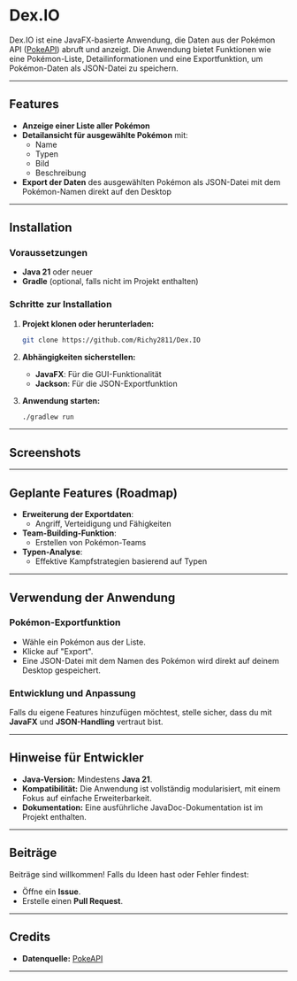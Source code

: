 # Dex.IO

Dex.IO ist eine JavaFX-basierte Anwendung, die Daten aus der Pokémon API ([PokeAPI](https://pokeapi.co/)) abruft und anzeigt. Die Anwendung bietet Funktionen wie eine Pokémon-Liste, Detailinformationen und eine Exportfunktion, um Pokémon-Daten als JSON-Datei zu speichern.

---

## Features
- **Anzeige einer Liste aller Pokémon**
- **Detailansicht für ausgewählte Pokémon** mit:
  - Name
  - Typen
  - Bild
  - Beschreibung
- **Export der Daten** des ausgewählten Pokémon als JSON-Datei mit dem Pokémon-Namen direkt auf den Desktop

---

## Installation

### Voraussetzungen
- **Java 21** oder neuer
- **Gradle** (optional, falls nicht im Projekt enthalten)

### Schritte zur Installation
1. **Projekt klonen oder herunterladen:**
    ```bash
    git clone https://github.com/Richy2811/Dex.IO
    ```

2. **Abhängigkeiten sicherstellen:**
    - **JavaFX**: Für die GUI-Funktionalität
    - **Jackson**: Für die JSON-Exportfunktion

3. **Anwendung starten:**
    ```bash
    ./gradlew run
    ```

---

## Screenshots

---

## Geplante Features (Roadmap)
- **Erweiterung der Exportdaten**:
  - Angriff, Verteidigung und Fähigkeiten
- **Team-Building-Funktion**:
  - Erstellen von Pokémon-Teams
- **Typen-Analyse**:
  - Effektive Kampfstrategien basierend auf Typen

---

## Verwendung der Anwendung
### Pokémon-Exportfunktion
- Wähle ein Pokémon aus der Liste.
- Klicke auf "Export".
- Eine JSON-Datei mit dem Namen des Pokémon wird direkt auf deinem Desktop gespeichert.

### Entwicklung und Anpassung
Falls du eigene Features hinzufügen möchtest, stelle sicher, dass du mit **JavaFX** und **JSON-Handling** vertraut bist.

---

## Hinweise für Entwickler
- **Java-Version:** Mindestens **Java 21**.
- **Kompatibilität:** Die Anwendung ist vollständig modularisiert, mit einem Fokus auf einfache Erweiterbarkeit.
- **Dokumentation:** Eine ausführliche JavaDoc-Dokumentation ist im Projekt enthalten.

---

## Beiträge
Beiträge sind willkommen! Falls du Ideen hast oder Fehler findest:
- Öffne ein **Issue**.
- Erstelle einen **Pull Request**.

---

## Credits
- **Datenquelle:** [PokeAPI](https://pokeapi.co/)

---


